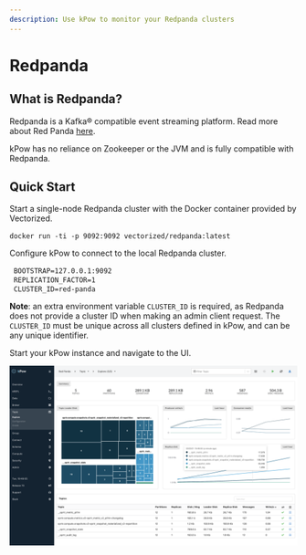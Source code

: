 ```yaml
---
description: Use kPow to monitor your Redpanda clusters
---
```


# Redpanda

## What is Redpanda?

Redpanda is a Kafka® compatible event streaming platform. Read more about Red Panda [here](https://vectorized.io/).

kPow has no reliance on Zookeeper or the JVM and is fully compatible with Redpanda.

## Quick Start

Start a single-node Redpanda cluster with the Docker container provided by Vectorized.

```
docker run -ti -p 9092:9092 vectorized/redpanda:latest
```

Configure kPow to connect to the local Redpanda cluster.

```text
 BOOTSTRAP=127.0.0.1:9092
 REPLICATION_FACTOR=1
 CLUSTER_ID=red-panda
```

**Note**: an extra environment variable `CLUSTER_ID` is required, as Redpanda does not provide a cluster ID when making an admin client request. The `CLUSTER_ID` must be unique across all clusters defined in kPow, and can be any unique identifier.

Start your kPow instance and navigate to the UI.

![](../.gitbook/assets/kpow-overview.png)

